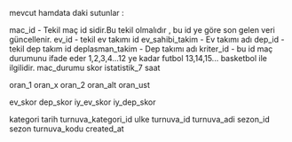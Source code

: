 mevcut hamdata daki sutunlar : 

mac_id - Tekil maç id sidir.Bu tekil olmalıdır , bu id ye göre son gelen veri güncellenir.
ev_id - tekil ev takımı id
ev_sahibi_takim - Ev takımı adı
dep_id - tekil dep takım id
deplasman_takim - Dep takımı adı
kriter_id - bu id maç durumunu ifade eder 1,2,3,4...12 ye kadar futbol 13,14,15... basketbol ile ilgilidir.
mac_durumu
skor
istatistik_7
saat

oran_1
oran_x
oran_2
oran_alt
oran_ust

ev_skor
dep_skor
iy_ev_skor
iy_dep_skor

kategori
tarih
turnuva_kategori_id
ulke
turnuva_id
turnuva_adi
sezon_id
sezon
turnuva_kodu
created_at




